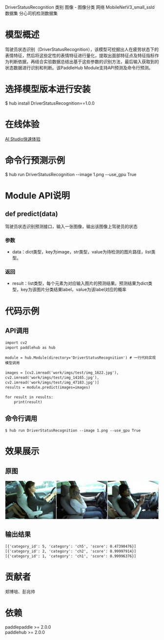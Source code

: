 DriverStatusRecognition
类别 图像 - 图像分类
网络 MobileNetV3_small_ssld
数据集 分心司机检测数据集

# 模型概述
驾驶员状态识别（DriverStatusRecognition），该模型可挖掘出人在疲劳状态下的表情特征，然后将这些定性的表情特征进行量化，提取出面部特征点及特征指标作为判断依据，再结合实验数据总结出基于这些参数的识别方法，最后输入获取到的状态数据进行识别和判断。该PaddleHub Module支持API预测及命令行预测。

# 选择模型版本进行安装
$ hub install DriverStatusRecognition==1.0.0

# 在线体验
[AI Studio快速体验](https://aistudio.baidu.com/aistudio/projectdetail/1649513)

# 命令行预测示例
$ hub run DriverStatusRecognition --image 1.png --use_gpu True

# Module API说明
## def predict(data)
驾驶员状态识别预测接口，输入一张图像，输出该图像上驾驶员的状态
### 参数
- data：dict类型，key为image，str类型，value为待检测的图片路径，list类型。

### 返回
- result：list类型，每个元素为对应输入图片的预测结果。预测结果为dict类型，key为该图片分类结果label，value为该label对应的概率

# 代码示例

## API调用
~~~
import cv2
import paddlehub as hub

module = hub.Module(directory='DriverStatusRecognition') # 一行代码实现模型调用

images = [cv2.imread('work/imgs/test/img_1622.jpg'), cv2.imread('work/imgs/test/img_14165.jpg'), cv2.imread('work/imgs/test/img_47183.jpg')]
results = module.predict(images=images)

for result in results:
    print(result)
~~~

## 命令行调用
~~~
$ hub run DriverStatusRecognition --image 1.png --use_gpu True
~~~

# 效果展示

## 原图
<img src="/docs/imgs/Readme_Related/Image_Classification_Drivers.png">

## 输出结果
~~~
[{'category_id': 5, 'category': 'ch5', 'score': 0.47390476}]
[{'category_id': 2, 'category': 'ch2', 'score': 0.99997914}]
[{'category_id': 1, 'category': 'ch1', 'score': 0.99996376}]
~~~

# 贡献者
郑博培、彭兆帅

# 依赖
paddlepaddle >= 2.0.0<br>
paddlehub >= 2.0.0
